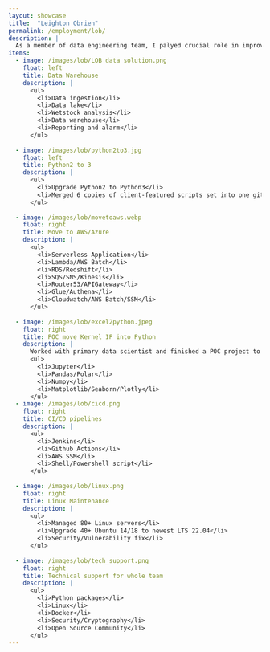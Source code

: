 ```yaml
---
layout: showcase
title:  "Leighton Obrien"
permalink: /employment/lob/
description: |
  As a member of data engineering team, I palyed crucial role in improving data ingestion, modernlising ETL pipeline, creating report portal and infrastructure provisioning. I introduced numerous best practices and standards to the team that increased the effectiveness and reliability of our services delivery .
items:
  - image: /images/lob/LOB data solution.png
    float: left
    title: Data Warehouse
    description: |
      <ul>
        <li>Data ingestion</li>
        <li>Data lake</li>
        <li>Wetstock analysis</li>
        <li>Data warehouse</li>
        <li>Reporting and alarm</li>
      </ul>
  
  - image: /images/lob/python2to3.jpg
    float: left
    title: Python2 to 3
    description: |
      <ul>
        <li>Upgrade Python2 to Python3</li>
        <li>Merged 6 copies of client-featured scripts set into one git repo, extracted the difference as configurations</li>
      </ul>
  
  - image: /images/lob/movetoaws.webp
    float: right
    title: Move to AWS/Azure
    description: |
      <ul>
        <li>Serverless Application</li>
        <li>Lambda/AWS Batch</li>
        <li>RDS/Redshift</li>
        <li>SQS/SNS/Kinesis</li>
        <li>Router53/APIGateway</li>
        <li>Glue/Authena</li>
        <li>Cloudwatch/AWS Batch/SSM</li>
      </ul>
  
  - image: /images/lob/excel2python.jpeg
    float: right
    title: POC move Kernel IP into Python
    description: |
      Worked with primary data scientist and finished a POC project to migrate IP intelligence to a modern Python implementation
      <ul>
        <li>Jupyter</li>
        <li>Pandas/Polar</li>
        <li>Numpy</li>
        <li>Matplotlib/Seaborn/Plotly</li>
      </ul>
  - image: /images/lob/cicd.png
    float: right
    title: CI/CD pipelines 
    description: |
      <ul>
        <li>Jenkins</li>
        <li>Github Actions</li>
        <li>AWS SSM</li>
        <li>Shell/Powershell script</li>
      </ul>
  
  - image: /images/lob/linux.png
    float: right
    title: Linux Maintenance
    description: |
      <ul>
        <li>Managed 80+ Linux servers</li>
        <li>Upgrade 40+ Ubuntu 14/18 to newest LTS 22.04</li>
        <li>Security/Vulnerability fix</li>
      </ul>
  
  - image: /images/lob/tech_support.png
    float: right
    title: Technical support for whole team
    description: |
      <ul>
        <li>Python packages</li>
        <li>Linux</li>
        <li>Docker</li>
        <li>Security/Cryptography</li>
        <li>Open Source Community</li>
      </ul>
---
```

